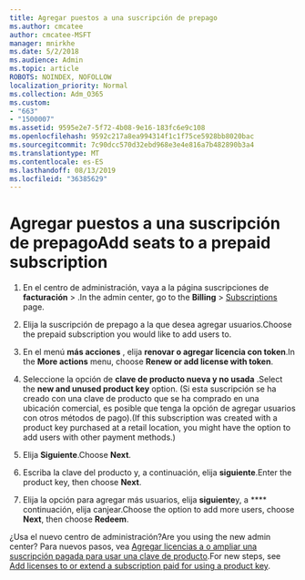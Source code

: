 ```yaml
---
title: Agregar puestos a una suscripción de prepago
ms.author: cmcatee
author: cmcatee-MSFT
manager: mnirkhe
ms.date: 5/2/2018
ms.audience: Admin
ms.topic: article
ROBOTS: NOINDEX, NOFOLLOW
localization_priority: Normal
ms.collection: Adm_O365
ms.custom:
- "663"
- "1500007"
ms.assetid: 9595e2e7-5f72-4b08-9e16-183fc6e9c108
ms.openlocfilehash: 9592c217a8ea994314f1c1f75ce5928bb8020bac
ms.sourcegitcommit: 7c90dcc570d32ebd968e3e4e816a7b482890b3a4
ms.translationtype: MT
ms.contentlocale: es-ES
ms.lasthandoff: 08/13/2019
ms.locfileid: "36385629"
---
```

# <a name="add-seats-to-a-prepaid-subscription"></a><span data-ttu-id="63998-102">Agregar puestos a una suscripción de prepago</span><span class="sxs-lookup"><span data-stu-id="63998-102">Add seats to a prepaid subscription</span></span>

1. <span data-ttu-id="63998-103">En el centro de administración, vaya a la página suscripciones de **facturación** \> [](https://go.microsoft.com/fwlink/p/?linkid=842054) .</span><span class="sxs-lookup"><span data-stu-id="63998-103">In the admin center, go to the **Billing** \> [Subscriptions](https://go.microsoft.com/fwlink/p/?linkid=842054) page.</span></span>

2. <span data-ttu-id="63998-104">Elija la suscripción de prepago a la que desea agregar usuarios.</span><span class="sxs-lookup"><span data-stu-id="63998-104">Choose the prepaid subscription you would like to add users to.</span></span>

3. <span data-ttu-id="63998-105">En el menú **más acciones** , elija **renovar o agregar licencia con token**.</span><span class="sxs-lookup"><span data-stu-id="63998-105">In the **More actions** menu, choose **Renew or add license with token**.</span></span>

4. <span data-ttu-id="63998-106">Seleccione la opción de **clave de producto nueva y no usada** .</span><span class="sxs-lookup"><span data-stu-id="63998-106">Select the **new and unused product key** option.</span></span> <span data-ttu-id="63998-107">(Si esta suscripción se ha creado con una clave de producto que se ha comprado en una ubicación comercial, es posible que tenga la opción de agregar usuarios con otros métodos de pago).</span><span class="sxs-lookup"><span data-stu-id="63998-107">(If this subscription was created with a product key purchased at a retail location, you might have the option to add users with other payment methods.)</span></span>

5. <span data-ttu-id="63998-108">Elija **Siguiente**.</span><span class="sxs-lookup"><span data-stu-id="63998-108">Choose **Next**.</span></span>

6. <span data-ttu-id="63998-109">Escriba la clave del producto y, a continuación, elija **siguiente**.</span><span class="sxs-lookup"><span data-stu-id="63998-109">Enter the product key, then choose **Next**.</span></span>

7. <span data-ttu-id="63998-110">Elija la opción para agregar más usuarios, elija **siguiente**y, a \*\*\*\* continuación, elija canjear.</span><span class="sxs-lookup"><span data-stu-id="63998-110">Choose the option to add more users, choose **Next**, then choose **Redeem**.</span></span>

<span data-ttu-id="63998-111">¿Usa el nuevo centro de administración?</span><span class="sxs-lookup"><span data-stu-id="63998-111">Are you using the new admin center?</span></span> <span data-ttu-id="63998-112">Para nuevos pasos, vea [Agregar licencias a o ampliar una suscripción pagada para usar una clave de producto](https://docs.microsoft.com/en-us/office365/admin/misc/add-licenses-using-product-key).</span><span class="sxs-lookup"><span data-stu-id="63998-112">For new steps, see [Add licenses to or extend a subscription paid for using a product key](https://docs.microsoft.com/en-us/office365/admin/misc/add-licenses-using-product-key).</span></span>